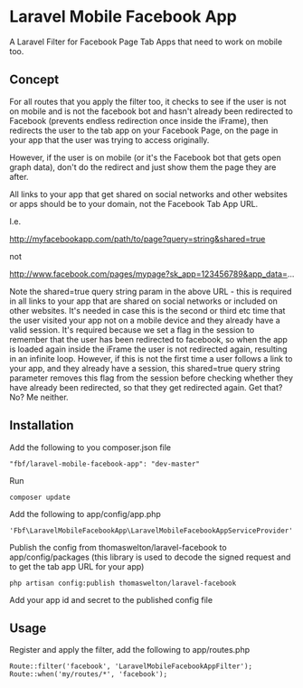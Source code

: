 Laravel Mobile Facebook App
===========================

A Laravel Filter for Facebook Page Tab Apps that need to work on mobile too.

## Concept

For all routes that you apply the filter too, it checks to see if the user is not on mobile and is not the facebook bot
and hasn't already been redirected to Facebook (prevents endless redirection once inside the iFrame), then redirects the
user to the tab app on your Facebook Page, on the page in your app that the user was trying to access originally.

However, if the user is on mobile (or it's the Facebook bot that gets open graph data), don't do the redirect and just
show them the page they are after.

All links to your app that get shared on social networks and other websites or apps should be to your domain, not the
Facebook Tab App URL.

I.e.

http://myfacebookapp.com/path/to/page?query=string&shared=true

not

http://www.facebook.com/pages/mypage?sk_app=123456789&app_data=...

Note the shared=true query string param in the above URL - this is required in all links to your app that are shared on
social networks or included on other websites. It's needed in case this is the second or third etc time that the user
visited your app not on a mobile device and they already have a valid session. It's required because we set a flag in
the session to remember that the user has been redirected to facebook, so when the app is loaded again inside the iFrame
the user is not redirected again, resulting in an infinite loop. However, if this is not the first time a user follows a
link to your app, and they already have a session, this shared=true query string parameter removes this flag from the
session before checking whether they have already been redirected, so that they get redirected again. Get that? No? Me
neither.

## Installation

Add the following to you composer.json file

    "fbf/laravel-mobile-facebook-app": "dev-master"

Run

    composer update

Add the following to app/config/app.php

    'Fbf\LaravelMobileFacebookApp\LaravelMobileFacebookAppServiceProvider'

Publish the config from thomaswelton/laravel-facebook to app/config/packages (this library is used to decode the signed
request and to get the tab app URL for your app)

    php artisan config:publish thomaswelton/laravel-facebook

Add your app id and secret to the published config file

## Usage

Register and apply the filter, add the following to app/routes.php

    Route::filter('facebook', 'LaravelMobileFacebookAppFilter');
    Route::when('my/routes/*', 'facebook');